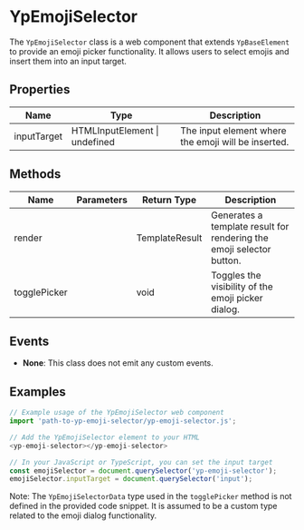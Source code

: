 # YpEmojiSelector

The `YpEmojiSelector` class is a web component that extends `YpBaseElement` to provide an emoji picker functionality. It allows users to select emojis and insert them into an input target.

## Properties

| Name        | Type                      | Description                                   |
|-------------|---------------------------|-----------------------------------------------|
| inputTarget | HTMLInputElement \| undefined | The input element where the emoji will be inserted. |

## Methods

| Name         | Parameters | Return Type | Description                                      |
|--------------|------------|-------------|--------------------------------------------------|
| render       |            | TemplateResult | Generates a template result for rendering the emoji selector button. |
| togglePicker |            | void        | Toggles the visibility of the emoji picker dialog. |

## Events

- **None**: This class does not emit any custom events.

## Examples

```typescript
// Example usage of the YpEmojiSelector web component
import 'path-to-yp-emoji-selector/yp-emoji-selector.js';

// Add the YpEmojiSelector element to your HTML
<yp-emoji-selector></yp-emoji-selector>

// In your JavaScript or TypeScript, you can set the input target
const emojiSelector = document.querySelector('yp-emoji-selector');
emojiSelector.inputTarget = document.querySelector('input');
```

Note: The `YpEmojiSelectorData` type used in the `togglePicker` method is not defined in the provided code snippet. It is assumed to be a custom type related to the emoji dialog functionality.